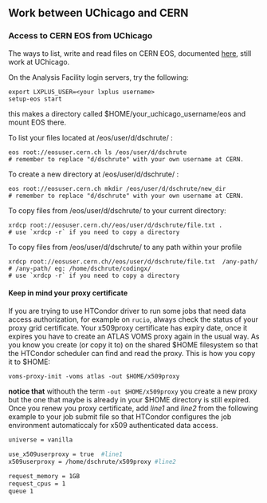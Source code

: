 ## Work between UChicago and CERN

### <span id="Access_to_CERN_EOS_from_UChicago"></span> Access to CERN EOS from UChicago

The ways to list, write and read files on CERN EOS, documented
[here](https://twiki.cern.ch/twiki/bin/view/AtlasComputing/ATLASStorageAtCERN#EOS_storage_system),
still work at UChicago.

On the Analysis Facility login servers, try the following:

    export LXPLUS_USER=<your lxplus username>
    setup-eos start

this makes a directory called $HOME/your_uchicago_username/eos and mount EOS there.

To list your files located at /eos/user/d/dschrute/ :

    eos root://eosuser.cern.ch ls /eos/user/d/dschrute 
    # remember to replace "d/dschrute" with your own username at CERN.
    
To create a new directory at /eos/user/d/dschrute/ :
    
    eos root://eosuser.cern.ch mkdir /eos/user/d/dschrute/new_dir 
    # remember to replace "d/dschrute" with your own username at CERN.
    
To copy files from /eos/user/d/dschrute/ to your current directory: 

    xrdcp root://eosuser.cern.ch//eos/user/d/dschrute/file.txt .
    # use `xrdcp -r` if you need to copy a directory
    
To copy files from /eos/user/d/dschrute/ to any path within your profile

    xrdcp root://eosuser.cern.ch//eos/user/d/dschrute/file.txt  /any-path/ # /any-path/ eg: /home/dschrute/codingx/
    # use `xrdcp -r` if you need to copy a directory
#### Keep in mind your proxy certificate
If you are trying to use HTCondor driver to run some jobs that need data access authorization, for example on `rucio`, always check the status of your proxy grid certificate.
Your x509proxy certificate has expiry date, once it expires you have to create an ATLAS VOMS proxy again in the usual way. As you know you create (or copy it to) on the shared $HOME filesystem so that the HTCondor scheduler can find and read the proxy. This is how you copy it to $HOME:

```
voms-proxy-init -voms atlas -out $HOME/x509proxy 
```	
**notice that** withouth the term `-out $HOME/x509proxy` you create a new proxy but the one that maybe is already in your $HOME directory is still expired.
Once you renew you proxy certificate, add *line1* and *line2* from the following example to your job submit file so that HTCondor configures the job environment automaticcaly for x509 authenticated data access.
```bash
universe = vanilla

use_x509userproxy = true  #line1
x509userproxy = /home/dschrute/x509proxy #line2
	
request_memory = 1GB
request_cpus = 1
queue 1
```

    




